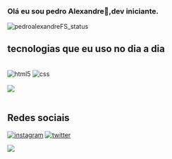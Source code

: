 ### Olá eu sou pedro Alexandre👋,dev iniciante.




![pedroalexandreFS_status](https://github-readme-stats.vercel.app/api?username=pedroAlexandreFS&show_icons=true&theme=dracula)

## tecnologias que eu uso no dia a dia

<div style="display:inline_block"><br>
<img align="center" alt="html5" src=https://img.shields.io/badge/HTML5-E34F26?style=for-the-badge&logo=html5&logoColor=white>
<img align="center" alt="css" src=https://img.shields.io/badge/CSS3-1572B6?style=for-the-badge&logo=css3&logoColor=white><br><br>
 <img src=https://i.pinimg.com/originals/2f/65/d9/2f65d9234895580bab8eb0bb411a413a.gif>
</div><br>

## Redes sociais
[![instagram](https://img.shields.io/badge/Instagram-E4405F?style=for-the-badge&logo=instagram&logoColor=white)](https://www.instagram.com/pedroalexandrefs/)
[![twitter](https://img.shields.io/badge/Twitter-1DA1F2?style=for-the-badge&logo=twitter&logoColor=white)](https://twitter.com/Pedro_alfs)

<img src=https://i.pinimg.com/originals/dc/b2/42/dcb242f28517da9d098ee766280fbda8.gif>
